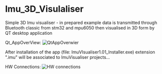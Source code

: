 # Imu_3D_Visulaliser

Simple 3D Imu visualiser - in prepared example data is transmitted through Bluetooth classic from stm32 and mpu6050 then visualised in 3D form by QT desktop application



 Qt_AppOverView:
![QtAppOverwier](https://github.com/trteodor/Imu_3D_Visulaliser/blob/master/Pictures/Qt_DesktopAppOverView.jpg)

After installation of the app (file: ImuVIsualiser1.01_Installer.exe) extension ".imu" will be associated to ImuVisualiser projects...

HW Connections:
![HW connections](https://github.com/trteodor/Imu_3D_Visulaliser/blob/master/Pictures/Imu_VisualiserOverView_picture.png)
